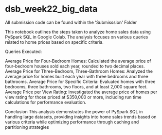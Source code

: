 # dsb_week22_big_data
All submission code can be found within the 'Submisssion' Folder

This notebook outlines the steps taken to analyze home sales data using PySpark SQL in Google Colab. The analysis focuses on various queries related to home prices based on specific criteria.

Queries Executed:

Average Price for Four-Bedroom Homes: Calculated the average price of four-bedroom houses sold each year, rounded to two decimal places.
Average Price for Three-Bedroom, Three-Bathroom Homes: Analyzed the average price for homes built each year with three bedrooms and three bathrooms.
Average Price for Specific Criteria: Evaluated homes with three bedrooms, three bathrooms, two floors, and at least 2,000 square feet.
Average Price per View Rating: Investigated the average price of homes per view rating for those priced at $350,000 or more, including run time calculations for performance evaluation.

Conclusion
This analysis demonstrates the power of PySpark SQL in handling large datasets, providing insights into home sales trends based on various criteria while optimizing performance through caching and partitioning strategies
